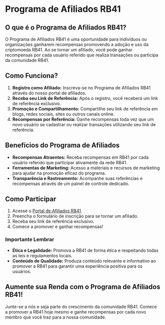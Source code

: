 # Programa de Afiliados RB41

## O que é o Programa de Afiliados RB41?
O Programa de Afiliados RB41 é uma oportunidade para indivíduos ou organizações ganharem recompensas promovendo a adoção e uso da criptomoeda RB41. Ao se tornar um afiliado, você pode ganhar recompensas por cada usuário referido que realiza transações ou participa da comunidade RB41.

## Como Funciona?
1. **Registro como Afiliado:** Inscreva-se no Programa de Afiliados RB41 através do nosso portal de afiliados.
2. **Receba seu Link de Referência:** Após o registro, você receberá um link de referência exclusivo.
3. **Promoção e Compartilhamento:** Compartilhe seu link de referência em blogs, redes sociais, sites ou outros canais online.
4. **Recompensas por Referência:** Ganhe recompensas toda vez que um novo usuário se cadastrar ou realizar transações utilizando seu link de referência.

## Benefícios do Programa de Afiliados
- **Recompensas Atraentes:** Receba recompensas em RB41 por cada usuário referido que participar ativamente da rede RB41.
- **Ferramentas de Marketing:** Acesso a materiais e recursos de marketing para ajudar na promoção eficaz do programa.
- **Transparência e Rastreamento:** Acompanhe suas referências e recompensas através de um painel de controle dedicado.

## Como Participar
1. Acesse o [Portal de Afiliados RB41](http://localhost:2083/signup).
2. Preencha o formulário de inscrição para se tornar um afiliado.
3. Receba seu link de referência exclusivo.
4. Comece a promover e ganhar recompensas!

### Importante Lembrar
- **Ética e Legalidade:** Promova a RB41 de forma ética e respeitando todas as leis e regulamentos locais.
- **Conteúdo de Qualidade:** Produza conteúdo relevante e informativo ao promover a RB41 para garantir uma experiência positiva para os usuários.

## Aumente sua Renda com o Programa de Afiliados RB41!
Junte-se a nós e seja parte do crescimento da comunidade RB41. Comece a promover a RB41 hoje mesmo e ganhe recompensas por cada novo membro que você traz para a nossa comunidade.
